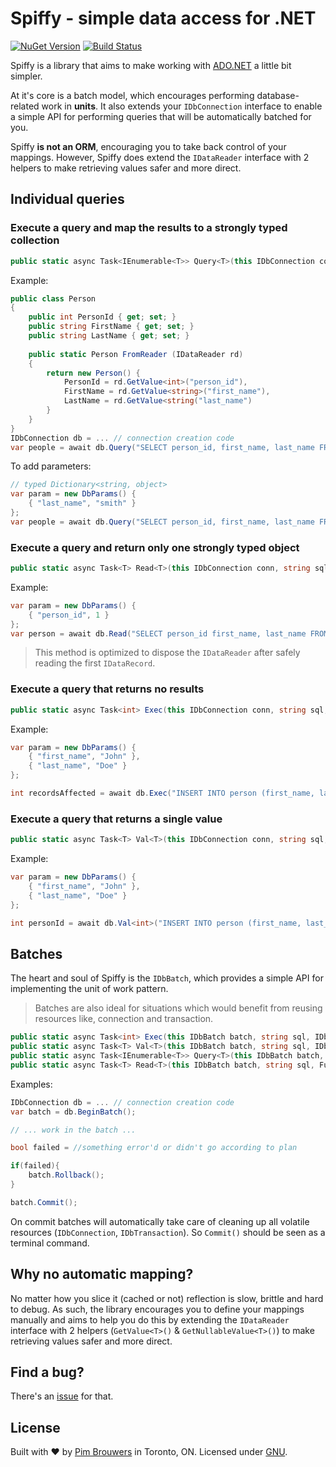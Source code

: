 # Spiffy - simple data access for .NET 

[![NuGet Version](https://img.shields.io/nuget/v/Spiffy.svg)](https://www.nuget.org/packages/Spiffy)
[![Build Status](https://travis-ci.org/pimbrouwers/Spiffy.svg?branch=master)](https://travis-ci.org/pimbrouwers/Spiffy)

Spiffy is a library that aims to make working with [ADO.NET](https://docs.microsoft.com/en-us/dotnet/framework/data/adonet/ado-net-overview) a little bit simpler. 

At it's core is a batch model, which encourages performing database-related work in **units**. It also extends your `IDbConnection` interface to enable a simple API for performing queries that will be automatically batched for you.

Spiffy **is not an ORM**, encouraging you to take back control of your mappings. However, Spiffy does extend the `IDataReader` interface with 2 helpers to make retrieving values safer and more direct.

## Individual queries

### Execute a query and map the results to a strongly typed collection

```csharp
public static async Task<IEnumerable<T>> Query<T>(this IDbConnection conn, string sql, Func<IDataReader, T> map, IDbParams param = null)
```

Example:
```csharp
public class Person
{
    public int PersonId { get; set; }
    public string FirstName { get; set; }
    public string LastName { get; set; }
    
    public static Person FromReader (IDataReader rd)
    {
        return new Person() {
            PersonId = rd.GetValue<int>("person_id"),
            FirstName = rd.GetValue<string>("first_name"),
            LastName = rd.GetValue<string("last_name")
        }
    }
}
IDbConnection db = ... // connection creation code
var people = await db.Query("SELECT person_id, first_name, last_name FROM person", Person.FromReader);
```

To add parameters:
```csharp
// typed Dictionary<string, object>
var param = new DbParams() {
    { "last_name", "smith" }
};
var people = await db.Query("SELECT person_id, first_name, last_name FROM person WHERE last_name = @last_name", Person.FromReader, param);
```

### Execute a query and return **only one** strongly typed object
```csharp
public static async Task<T> Read<T>(this IDbConnection conn, string sql, Func<IDataReader, T> map, IDbParams param = null)
```
Example: 
```csharp
var param = new DbParams() {
    { "person_id", 1 }
};
var person = await db.Read("SELECT person_id first_name, last_name FROM person WHERE person_id = @person_id", Person.FromReader, param);
```

> This method is optimized to dispose the `IDataReader` after safely reading the first `IDataRecord`.

### Execute a query that returns no results
```csharp
public static async Task<int> Exec(this IDbConnection conn, string sql, IDbParams param = null)
```

Example:
```csharp
var param = new DbParams() {
    { "first_name", "John" },
    { "last_name", "Doe" }
};

int recordsAffected = await db.Exec("INSERT INTO person (first_name, last_name) VALUES (@first_name, @last_name)", param);
```

### Execute a query that returns a single value
```csharp
public static async Task<T> Val<T>(this IDbConnection conn, string sql, IDbParams param = null)
```

Example:
```csharp
var param = new DbParams() {
    { "first_name", "John" },
    { "last_name", "Doe" }
};

int personId = await db.Val<int>("INSERT INTO person (first_name, last_name) VALUES (@first_name, @last_name); SELECT SCOPE_IDENTITY();", param);
```

## Batches

The heart and soul of Spiffy is the `IDbBatch`, which provides a simple API for implementing the unit of work pattern. 

> Batches are also ideal for situations which would benefit from reusing resources like, connection and transaction.


```csharp
public static async Task<int> Exec(this IDbBatch batch, string sql, IDbParams param = null) { ... }
public static async Task<T> Val<T>(this IDbBatch batch, string sql, IDbParams param = null) { ... }
public static async Task<IEnumerable<T>> Query<T>(this IDbBatch batch, string sql, Func<IDataReader, T> map, IDbParams param = null) { ... }
public static async Task<T> Read<T>(this IDbBatch batch, string sql, Func<IDataReader, T> map, IDbParams param = null) { ... }
```

Examples:
```csharp
IDbConnection db = ... // connection creation code
var batch = db.BeginBatch();

// ... work in the batch ...

bool failed = //something error'd or didn't go according to plan

if(failed){
    batch.Rollback();
}

batch.Commit();
```

On commit batches will automatically take care of cleaning up all volatile resources (`IDbConnection`, `IDbTransaction`). So `Commit()` should be seen as a terminal command.

## Why no automatic mapping?

No matter how you slice it (cached or not) reflection is slow, brittle and hard to debug. As such, the library encourages you to define your mappings manually and aims to help you do this by extending the `IDataReader` interface with 2 helpers (`GetValue<T>()` & `GetNullableValue<T>()`) to make retrieving values safer and more direct.

## Find a bug?

There's an [issue](https://github.com/pimbrouwers/Spiffy/issues) for that.

## License

Built with ♥ by [Pim Brouwers](https://github.com/pimbrouwers) in Toronto, ON. Licensed under [GNU](https://github.com/pimbrouwers/Spiffy/blob/master/LICENSE).